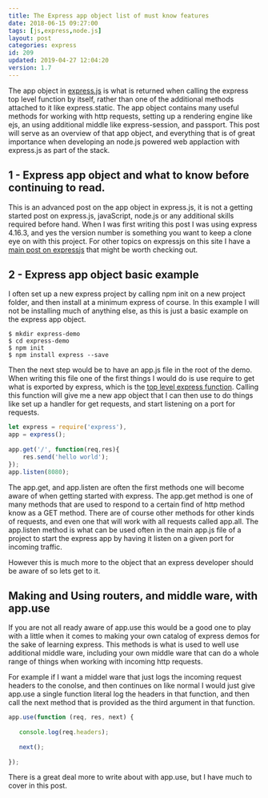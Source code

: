 ```yaml
---
title: The Express app object list of must know features
date: 2018-06-15 09:27:00
tags: [js,express,node.js]
layout: post
categories: express
id: 209
updated: 2019-04-27 12:04:20
version: 1.7
---
```


The app object in [express.js](https://expressjs.com/) is what is returned when calling the express top level function by itself, rather than one of the additional methods attached to it like express.static. The app object contains many useful methods for working with http requests, setting up a rendering engine like ejs, an using additional middle like express-session, and passport. This post will serve as an overview of that app object, and everything that is of great importance when developing an node.js powered web applaction with express.js as part of the stack.

<!-- more -->


## 1 - Express app object and what to know before continuing to read.

This is an advanced post on the app object in express.js, it is not a getting started post on express.js, javaScript, node.js or any additional skills required before hand. When I was first writing this post I was using express 4.16.3, and yes the version number is something you want to keep a clone eye on with this project. For other topics on expressjs on this site I have a [main post on expressjs](/2018/06/12/express/) that might be worth checking out.


## 2 - Express app object basic example

I often set up a new express project by calling npm init on a new project folder, and then install at a minimum express of course. In this example I will not be installing much of anything else, as this is just a basic example on the express app object.

```
$ mkdir express-demo
$ cd express-demo
$ npm init
$ npm install express --save
```

Then the next step would be to have an app.js file in the root of the demo. When writing this file one of the first things I would do is use require to get what is exported by express, which is the [top level express function](/2018/06/13/express-top-level-function/). Calling this function will give me a new app object that I can then use to do things like set up a handler for get requests, and start listening on a port for requests.

```js
let express = require('express'),
app = express();
 
app.get('/', function(req,res){
    res.send('hello world');
});
app.listen(8080);
```

The app.get, and app.listen are often the first methods one will become aware of when getting started with express. The app.get method is one of many methods that are used to respond to a certain find of http method know as a GET method. There are of course other methods for other kinds of requests, and even one that will work with all requests called app.all. The app.listen method is what can be used often in the main app.js file of a project to start the express app by having it listen on a given port for incoming traffic.

However this is much more to the object that an express developer should be aware of so lets get to it.

## Making and Using routers, and middle ware, with app.use

If you are not all ready aware of app.use this would be a good one to play with a little when it comes to making your own catalog of express demos for the sake of learning express. This methods is what is used to well use additional middle ware, including your own middle ware that can do a whole range of things when working with incoming http requests.

For example if I want a middel ware that just logs the incoming request headers to the conolse, and then continues on like normal I would just give app.use a single function literal log the headers in that function, and then call the next method that is provided as the third argument in that function.

```js
app.use(function (req, res, next) {
 
   console.log(req.headers);
 
   next();
   
});
```

There is a great deal more to write about with app.use, but I have much to cover in this post.